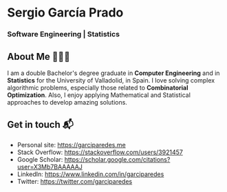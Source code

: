 # Sergio García Prado 
### Software Engineering | Statistics

## About Me 👨🏻‍💻
I am a double Bachelor's degree graduate in <strong>Computer Engineering</strong> and in <strong>Statistics</strong> for the University of Valladolid, in Spain. I love solving complex algorithmic problems, especially those related to <strong>Combinatorial Optimization</strong>. Also, I enjoy applying Mathematical and Statistical approaches to develop amazing solutions.
## Get in touch 📬
- Personal site: https://garciparedes.me
- Stack Overflow: https://stackoverflow.com/users/3921457
- Google Scholar: https://scholar.google.com/citations?user=X3Mb7BAAAAAJ
- LinkedIn: https://www.linkedin.com/in/garciparedes
- Twitter: https://twitter.com/garciparedes
